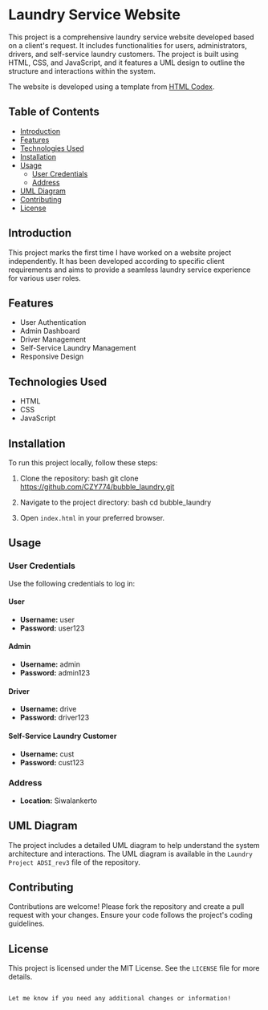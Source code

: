 
# Laundry Service Website

This project is a comprehensive laundry service website developed based on a client's request. It includes functionalities for users, administrators, drivers, and self-service laundry customers. The project is built using HTML, CSS, and JavaScript, and it features a UML design to outline the structure and interactions within the system.

The website is developed using a template from [HTML Codex](https://htmlcodex.com/laundry-service-website-template/).

## Table of Contents
- [Introduction](#introduction)
- [Features](#features)
- [Technologies Used](#technologies-used)
- [Installation](#installation)
- [Usage](#usage)
  - [User Credentials](#user-credentials)
  - [Address](#address)
- [UML Diagram](#uml-diagram)
- [Contributing](#contributing)
- [License](#license)

## Introduction
This project marks the first time I have worked on a website project independently. It has been developed according to specific client requirements and aims to provide a seamless laundry service experience for various user roles.

## Features
- User Authentication
- Admin Dashboard
- Driver Management
- Self-Service Laundry Management
- Responsive Design

## Technologies Used
- HTML
- CSS
- JavaScript

## Installation
To run this project locally, follow these steps:

1. Clone the repository:
   bash
   git clone https://github.com/CZY774/bubble_laundry.git


2. Navigate to the project directory:
   bash
   cd bubble_laundry
   

3. Open `index.html` in your preferred browser.

## Usage

### User Credentials
Use the following credentials to log in:

#### User
- **Username:** user
- **Password:** user123

#### Admin
- **Username:** admin
- **Password:** admin123

#### Driver
- **Username:** drive
- **Password:** driver123

#### Self-Service Laundry Customer
- **Username:** cust
- **Password:** cust123

### Address
- **Location:** Siwalankerto

## UML Diagram
The project includes a detailed UML diagram to help understand the system architecture and interactions. The UML diagram is available in the `Laundry Project ADSI_rev3` file of the repository.

## Contributing
Contributions are welcome! Please fork the repository and create a pull request with your changes. Ensure your code follows the project's coding guidelines.

## License
This project is licensed under the MIT License. See the `LICENSE` file for more details.
```

Let me know if you need any additional changes or information!
